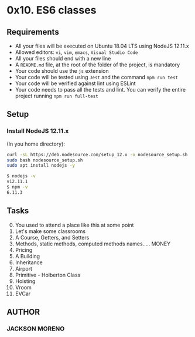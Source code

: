 # 0x10. ES6 classes

## Requirements

+ All your files will be executed on Ubuntu 18.04 LTS using NodeJS 12.11.x
+ Allowed editors: `vi`, `vim`, `emacs`, `Visual Studio Code`
+ All your files should end with a new line
+ A `README.md` file, at the root of the folder of the project, is mandatory
+ Your code should use the `js` extension
+ Your code will be tested using `Jest` and the command `npm run test`
+ Your code will be verified against lint using ESLint
+ Your code needs to pass all the tests and lint. You can verify the entire project running `npm run full-test`

## Setup

### Install NodeJS 12.11.x

(In you home directory):

```bash
curl -sL https://deb.nodesource.com/setup_12.x -o nodesource_setup.sh
sudo bash nodesource_setup.sh
sudo apt install nodejs -y

$ nodejs -v
v12.11.1
$ npm -v
6.11.3
```

## Tasks

0. You used to attend a place like this at some point
1. Let's make some classrooms
2. A Course, Getters, and Setters
3. Methods, static methods, computed methods names..... MONEY
4. Pricing
5. A Building
6. Inheritance
7. Airport
8. Primitive - Holberton Class
9. Hoisting
10. Vroom
11. EVCar

## AUTHOR

### JACKSON MORENO
